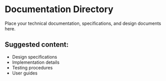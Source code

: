 # Documentation Directory

Place your technical documentation, specifications, and design documents here.

## Suggested content:
- Design specifications
- Implementation details
- Testing procedures
- User guides